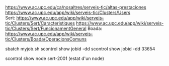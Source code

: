 https://www.ac.upc.edu/ca/nosaltres/serveis-tic/altas-prestaciones
https://www.ac.upc.edu/app/wiki/serveis-tic/Clusters/Users	
Sert:
	https://www.ac.upc.edu/app/wiki/serveis-tic/Clusters/Sert/Caracteristiques
	https://www.ac.upc.edu/app/wiki/serveis-tic/Clusters/Sert/FuncionamentGeneral
Boada:
	https://www.ac.upc.edu/app/wiki/serveis-tic/Clusters/Boada/OperacionsComuns

sbatch myjob.sh
scontrol show jobid -dd <jobid>
scontrol show jobid -dd 33654



scontrol show node sert-2001 (estat d'un node)